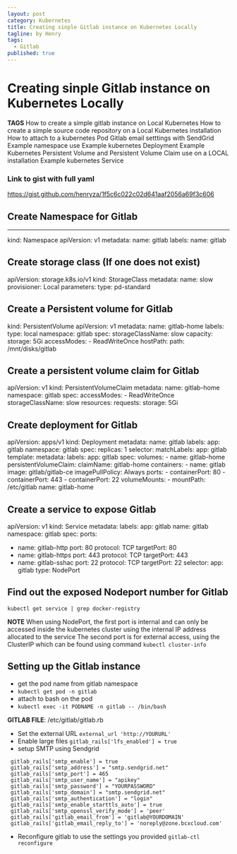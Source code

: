 ```yaml
---
layout: post
category: Kubernetes
title: Creating sinple Gitlab instance on Kubernetes Locally
tagline: by Henry
tags:
  - Gitlab
published: true
---
```


# Creating sinple Gitlab instance on Kubernetes Locally

__TAGS__
How to create a simple gitlab instance on Local Kubernetes
How to create a simple source code repository on a Local Kubernetes installation
How to attach to a kubernetes Pod
Gitlab email setttings with SendGrid
Example namespace use
Example kubernetes Deployment
Example Kubernetes Persistent Volume and Persistent Volume Claim use on a LOCAL installation
Example kubernetes Service


### Link to gist with full yaml
https://gist.github.com/henryza/1f5c6c022c02d641aaf2056a69f3c606

## Create Namespace for Gitlab
---
kind: Namespace
apiVersion: v1
metadata:
  name: gitlab
  labels:
    name: gitlab
	
## Create storage class (If one does not exist)
apiVersion: storage.k8s.io/v1
kind: StorageClass
metadata:
  name: slow
provisioner: Local
parameters:
  type: pd-standard
  
## Create a Persistent volume for Gitlab
kind: PersistentVolume
apiVersion: v1
metadata:
  name: gitlab-home
  labels:
    type: local
  namespace: gitlab
spec:
  storageClassName: slow
  capacity:
    storage: 5Gi
  accessModes:
    - ReadWriteOnce
  hostPath:
    path: /mnt/disks/gitlab
	
	
## Create a persistent volume claim for Gitlab
apiVersion: v1
kind: PersistentVolumeClaim
metadata:
  name: gitlab-home
  namespace: gitlab
spec:
  accessModes:
    - ReadWriteOnce
  storageClassName: slow
  resources:
    requests:
      storage: 5Gi
	  
## Create deployment for Gitlab
apiVersion: apps/v1
kind: Deployment
metadata:
  name: gitlab
  labels:
    app: gitlab
  namespace: gitlab
spec:
  replicas: 1
  selector:
    matchLabels:
      app: gitlab
  template:
    metadata:
      labels:
        app: gitlab
    spec:
      volumes:
        - name: gitlab-home
          persistentVolumeClaim:
            claimName: gitlab-home
      containers:
      - name: gitlab
        image: gitlab/gitlab-ce
        imagePullPolicy: Always
        ports:
        - containerPort: 80
        - containerPort: 443
        - containerPort: 22
        volumeMounts:
          - mountPath: /etc/gitlab
            name: gitlab-home
			
## Create a service to expose Gitlab
apiVersion: v1
kind: Service
metadata:
  labels:
    app: gitlab
  name: gitlab
  namespace: gitlab
spec:
  ports:
  - name: gitlab-http
    port: 80
    protocol: TCP
    targetPort: 80
  - name: gitlab-https
    port: 443
    protocol: TCP
    targetPort: 443
  - name: gitlab-sshac
    port: 22
    protocol: TCP
    targetPort: 22
  selector:
    app: gitlab
  type: NodePort
  
## Find out the exposed Nodeport number for Gitlab
```kubectl get service | grep docker-registry```

__NOTE__
When using NodePort, the first port is internal and can only be accessed inside the kubernetes cluster using the internal IP address allocated to the service
The second port is for external access, using the ClusterIP which can be found using command
``` kubectl cluster-info ```
  
## Setting up the Gitlab instance
- get the pod name from gitlab namespace
 - ```kubectl get pod -n gitlab```
- attach to bash on the pod
 - ```kubectl exec -it PODNAME -n gitlab -- /bin/bash```
 
__GITLAB FILE__: /etc/gitlab/gitlab.rb
- Set the external URL
 ```external_url 'http://YOURURL'```
- Enable large files
```gitlab_rails['lfs_enabled'] = true```
- setup SMTP using Sendgrid
```
 gitlab_rails['smtp_enable'] = true
 gitlab_rails['smtp_address'] = "smtp.sendgrid.net"
 gitlab_rails['smtp_port'] = 465
 gitlab_rails['smtp_user_name'] = "apikey"
 gitlab_rails['smtp_password'] = "YOURPASSWORD"
 gitlab_rails['smtp_domain'] = "smtp.sendgrid.net"
 gitlab_rails['smtp_authentication'] = "login"
 gitlab_rails['smtp_enable_starttls_auto'] = true
 gitlab_rails['smtp_openssl_verify_mode'] = 'peer'
 gitlab_rails['gitlab_email_from'] = 'gitlab@YOURDOMAIN'
 gitlab_rails['gitlab_email_reply_to'] = 'noreply@zone.bcxcloud.com'

```
- Reconfigure gitlab to use the settings you provided
```gitlab-ctl reconfigure```
